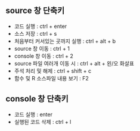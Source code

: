 ## source 창 단축키
- 코드 실행 : ctrl + enter
- 소스 저장 : ctrl + s
- 처음부터 커서있는 곳까지 실행 : ctrl + alt + b
- source 창 이동 : ctrl + 1
- console 창 이동 : ctrl + 2
- source 파일 여러개 이동 시 : ctrl + alt + 왼/오 화살표
- 주석 처리 및 해제 : ctrl + shift + c
- 함수 및 R 소스파일 내용 보기 : F2
## console 창 단축키
- 코드 실행 : enter
- 실행된 코드 삭제 : ctrl + l
